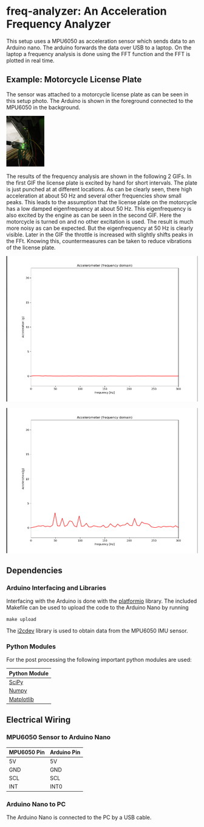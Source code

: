 # freq-analyzer: An Acceleration Frequency Analyzer

This setup uses a MPU6050 as acceleration sensor which sends data to an Arduino
nano. The arduino forwards the data over USB to a laptop. On the laptop a
frequency analysis is done using the FFT function and the FFT is plotted in real
time. 

## Example: Motorcycle License Plate

The sensor was attached to a motorcycle license plate as can be seen in this
setup photo. The Arduino is shown in the foreground connected to the MPU6050 in
the background. 

<img src="./results/setup.jpg" width="100">

The results of the frequency analysis are shown in the following 2 GIFs. In the
first GIF the license plate is excited by hand for short intervals. The plate is
just punched at at different locations. As can be clearly seen, there high
acceleration at about 50 Hz and several other frequencies show small peaks. This
leads to the assumption that the license plate on the motorcycle has a low
damped eigenfrequency at about 50 Hz. This eigenfrequency is also excited by the
engine as can be seen in the second GIF. Here the motorcycle is turned on and no
other excitation is used. The result is much more noisy as can be expected. But
the eigenfrequency at 50 Hz is clearly visible. Later in the GIF the throttle is
increased with slightly shifts peaks in the FFt. Knowing this, countermeasures
can be taken to reduce vibrations of the license plate. 

![](./results/manual_excitation.gif)

![](./results/engine_excitation.gif)

## Dependencies

### Arduino Interfacing and Libraries

Interfacing with the Arduino is done with the
[platformio](https://platformio.org/) library. The included Makefile can be used
to upload the code to the Arduino Nano by running 

```
make upload
```

The [i2cdev](https://www.i2cdevlib.com/) library is used to obtain data from the
MPU6050 IMU sensor.

### Python Modules

For the post processing the following important python modules are used:

| Python Module                         |
| -----------                           |
| [SciPy](https://www.scipy.org/)       |
| [Numpy](https://numpy.org/)           |
| [Matplotlib](https://matplotlib.org/) |

## Electrical Wiring

### MPU6050 Sensor to Arduino Nano

| MPU6050 Pin | Arduino Pin |
| ----------- | ----------- |
| 5V          | 5V          |
| GND         | GND         |
| SCL         | SCL         |
| INT         | INT0        |

### Arduino Nano to PC

The Arduino Nano is connected to the PC by a USB cable.
